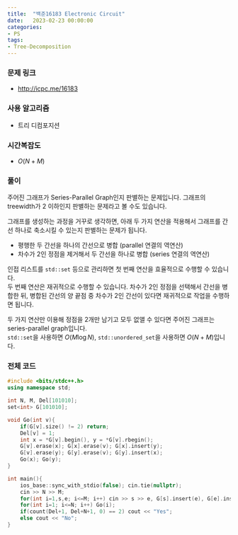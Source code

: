 ```yaml
---
title:  "백준16183 Electronic Circuit"
date:   2023-02-23 00:00:00
categories:
- PS
tags:
- Tree-Decomposition
---
```


### 문제 링크
* http://icpc.me/16183

### 사용 알고리즘
* 트리 디컴포지션

### 시간복잡도
* $O(N+M)$

### 풀이
주어진 그래프가 Series-Parallel Graph인지 판별하는 문제입니다. 그래프의 treewidth가 2 이하인지 판별하는 문제라고 볼 수도 있습니다.

그래프를 생성하는 과정을 거꾸로 생각하면, 아래 두 가지 연산을 적용해서 그래프를 간선 하나로 축소시킬 수 있는지 판별하는 문제가 됩니다.

* 평행한 두 간선을 하나의 간선으로 병합 (parallel 연결의 역연산)
* 차수가 2인 정점을 제거해서 두 간선을 하나로 병합 (series 연결의 역연산)

인접 리스트를 `std::set` 등으로 관리하면 첫 번째 연산을 효율적으로 수행할 수 있습니다.<br>
두 번째 연산은 재귀적으로 수행할 수 있습니다. 차수가 2인 정점을 선택해서 간선을 병합한 뒤, 병합된 간선의 양 끝점 중 차수가 2인 간선이 있다면 재귀적으로 작업을 수행하면 됩니다.

두 가지 연산만 이용해 정점을 2개만 남기고 모두 없앨 수 있다면 주어진 그래프는 series-parallel graph입니다.<br>
`std::set`을 사용하면 $O(M \log N)$, `std::unordered_set`을 사용하면 $O(N+M)$입니다.

### 전체 코드
```cpp
#include <bits/stdc++.h>
using namespace std;

int N, M, Del[101010];
set<int> G[101010];

void Go(int v){
    if(G[v].size() != 2) return;
    Del[v] = 1;
    int x = *G[v].begin(), y = *G[v].rbegin();
    G[v].erase(x); G[x].erase(v); G[x].insert(y);
    G[v].erase(y); G[y].erase(v); G[y].insert(x);
    Go(x); Go(y);
}

int main(){
    ios_base::sync_with_stdio(false); cin.tie(nullptr);
    cin >> N >> M;
    for(int i=1,s,e; i<=M; i++) cin >> s >> e, G[s].insert(e), G[e].insert(s);
    for(int i=1; i<=N; i++) Go(i);
    if(count(Del+1, Del+N+1, 0) == 2) cout << "Yes";
    else cout << "No";
}
```
